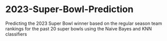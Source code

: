 # 2023-Super-Bowl-Prediction
Predicting the 2023 Super Bowl winner based on the regular season team rankings for the past 20 super bowls using the Naive Bayes and KNN classifiers
